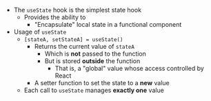 - The `useState` hook is the simplest state hook
	- Provides the ability to
		- "Encapsulate" local state in a functional component
- Usage of `useState`
	- `[stateA, setStateA] = useState()`
		- Returns the current value of `stateA`
			- Which is **not** passed to the function
			- But is stored **outside** the function
				- That is, a "global" value whose access controlled by React
		- A setter function to set the state to a **new** value
	- Each call to `useState` manages **exactly one** value